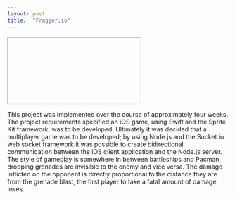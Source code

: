 ```yaml
---
layout: post
title:  "Fragger.io"
---
```


<iframe href="https://www.youtube.com/watch?v=EsIdTm7zra4&feature=youtu.be"></iframe>

This project was implemented over the course of approximately four weeks. The project requirements specified an iOS game, using Swift and the Sprite Kit framework, was to be developed. Ultimately it was decided that a multiplayer game was to be developed; by using Node.js and the Socket.io web socket framework it was possible to create bidirectional communication between the iOS client application and the Node.js server. The style of gameplay is somewhere in between battleships and Pacman, dropping grenades are invisible to the enemy and vice versa. The damage inflicted on the opponent is directly proportional to the distance they are from the grenade blast, the first player to take a fatal amount of damage loses.

 